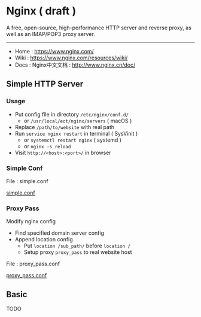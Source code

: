 # Nginx ( draft )

A free, open-source, high-performance HTTP server and reverse proxy, as well as an IMAP/POP3 proxy server.

---

- Home : https://www.nginx.com/
- Wiki : https://www.nginx.com/resources/wiki/
- Docs : Nginx中文文档 : http://www.nginx.cn/doc/

## Simple HTTP Server

### Usage

- Put config file in directory `/etc/nginx/conf.d/`
    - or `/usr/local/ect/nginx/servers` ( macOS )
- Replace `/path/to/website` with real path
- Run `service nginx restart` in terminal ( SysVinit )
    - or `systemctl restart nginx` ( systemd )
    - or `nginx -s reload`
- Visit `http://<host>:<port>/` in browser

### Simple Conf

File : simple.conf

[simple.conf](./simple.conf ':include :type=code nginx')

### Proxy Pass

Modify nginx config

- Find specified domain server config
- Append location config
    - Put `location /sub_path/` before `location /`
    - Setup proxy `proxy_pass` to real website host

File : proxy_pass.conf

[proxy_pass.conf](./proxy_pass.conf ':include :type=code nginx')

## Basic

TODO

